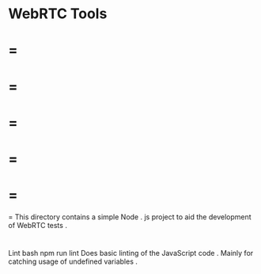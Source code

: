 WebRTC
Tools
=
=
=
=
=
=
=
=
=
=
=
=
This
directory
contains
a
simple
Node
.
js
project
to
aid
the
development
of
WebRTC
tests
.
#
#
Lint
bash
npm
run
lint
Does
basic
linting
of
the
JavaScript
code
.
Mainly
for
catching
usage
of
undefined
variables
.
